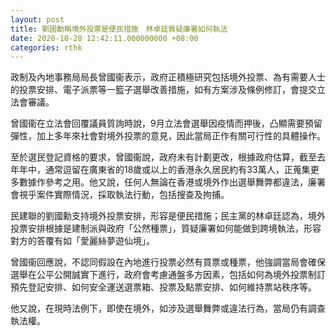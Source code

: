 ```yaml
---
layout: post
title: 劉國勳稱境外投票是便民措施　林卓廷質疑廉署如何執法
date: 2020-10-28 12:42:11.000000000 +08:00
categories: rthk
---
```


政制及內地事務局局長曾國衞表示，政府正積極研究包括境外投票、為有需要人士的投票安排、電子派票等一籃子選舉改善措施，如有方案涉及條例修訂，會提交立法會審議。

曾國衞在立法會回覆議員質詢時說，9月立法會選舉因疫情而押後，凸顯需要預留彈性，加上多年來社會對境外投票的意見，因此當局正作有關可行性的具體操作。

至於選民登記資格的要求，曾國衞說，政府未有計劃更改，根據政府估算，截至去年年中，通常逗留在廣東省的18歲或以上的香港永久居民約有33萬人，正蒐集更多數據作參考之用。他又說，任何人無論在香港或境外作出選舉舞弊都違法，廉署會視乎案件實際情況，採取執法行動，包括搜查及拘捕。

民建聯的劉國勳支持境外投票安排，形容是便民措施；民主黨的林卓廷認為，境外投票安排根據是建制派與政府「公然種票」，質疑廉署如何能做到跨境執法，形容對方的答覆有如「愛麗絲夢遊仙境」。

曾國衞回應說，不認同假設在內地進行投票必然有買票或種票，他強調當局會確保選舉在公平公開誠實下進行，政府會考慮通盤多方因素，包括如何為境外投票制訂預先登記安排、如何安全運送選票箱、投票及點票安排、如何維持票站秩序等。

他又說，在現時法例下，即使在境外，如涉及選舉舞弊或違法行為，當局仍有調查執法權。
